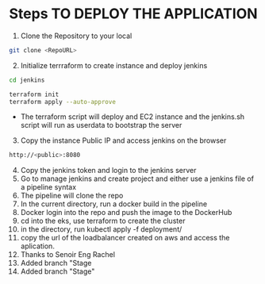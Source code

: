 # Steps TO DEPLOY THE APPLICATION

1. Clone the Repository to your local
```sh
git clone <RepoURL>
```
2. Initialize terrraform to create instance and deploy jenkins
```sh
cd jenkins
```
```sh
terraform init
terraform apply --auto-approve
```
+ The terraform script will deploy and EC2 instance and the jenkins.sh script will run as userdata to bootstrap the server
3. Copy the instance Public IP  and access jenkins on the browser
```sh
http://<public>:8080
```
4. Copy the jenkins token and login to the jenkins server
5. Go to manage jenkins and create project and either use a jenkins file of a pipeline syntax
6. The pipeline will clone the repo
7. In the current directory, run a docker build in the pipeline
8. Docker login into the repo and push the image to the DockerHub
9. cd into the eks, use terraform to create the cluster
10. in the directory, run kubectl apply -f deployment/
11. copy the url of the loadbalancer created on aws and access the aplication.
12. Thanks to Senoir Eng Rachel
13. Added branch "Stage
13. Added branch "Stage"
